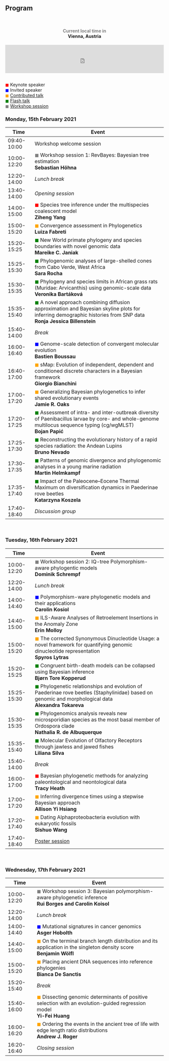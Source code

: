 ## Program

<div style="text-align:center;padding:1em 0;"> <h4><a style="text-decoration:none;" href="https://www.zeitverschiebung.net/en/city/2761369"><span style="color:gray;">Current local time in</span> <br />Vienna, Austria</a></h4> <iframe src="https://www.zeitverschiebung.net/clock-widget-iframe-v2?language=en&size=small&timezone=Europe%2FVienna" width="100%" height="90" frameborder="0" seamless></iframe> </div>


<span style="color:red">&#9724;</span> Keynote speaker<br/>
<span style="color:blue">&#9724;</span> Invited speaker<br/>
<span style="color:orange">&#9724;</span> [Contributed talk](talks.md)<br/>
<span style="color:green">&#9724;</span> [Flash talk](posters.md)<br/>
<span style="color:gray">&#9724;</span> [Workshop session](workshop.md)



### **Monday, 15th February 2021**

| Time | Event | 
|---|---|
|09:40-10:00| Workshop welcome session |
|10:00-12:20| <span style="color:gray">&#9724;</span> Workshop session 1: RevBayes: Bayesian tree estimation<br/>**Sebastian Höhna** |
|12:20-14:00| *Lunch break* | 
|13:40-14:00| *Opening session* |
|14:00-15:00| <span style="color:red">&#9724;</span> Species tree inference under the multispecies coalescent model<br/>**Ziheng Yang**   |
|15:00-15:20| <span style="color:orange">&#9724;</span> Convergence assessment in Phylogenetics <br/> **Luiza Fabreti** |
|15:20-15:25| <span style="color:green">&#9724;</span> New World primate phylogeny and species boundaries with novel genomic data <br/>  **Mareike C. Janiak** |
|15:25-15:30| <span style="color:green">&#9724;</span> Phylogenomic analyses of large-shelled cones from Cabo Verde, West Africa <br/> **Sara Rocha** |
|15:30-15:35| <span style="color:green">&#9724;</span> Phylogeny and species limits in African grass rats (Muridae: Arvicanthis) using genomic-scale data  <br/> **Veronika Bartáková**|
|15:35-15:40| <span style="color:green">&#9724;</span> A novel approach combining diffusion approximation and Bayesian skyline plots for inferring demographic histories from SNP data <br/> **Ronja Jessica Billenstein** |
|15:40-14:00| *Break*|
|16:00-16:40| <span style="color:blue">&#9724;</span> Genome-scale detection of convergent molecular evolution <br/> **Bastien Boussau** |
|16:40-17:00| <span style="color:orange">&#9724;</span> sMap: Evolution of independent, dependent and conditioned discrete characters in a Bayesian framework <br/>**Giorgio Bianchini** |
|17:00-17:20| <span style="color:orange">&#9724;</span> Generalizing Bayesian phylogenetics to infer shared evolutionary events<br/>**Jamie R. Oaks** |
|17:20-17:25| <span style="color:green">&#9724;</span> Assessment of intra- and inter-outbreak diversity of Paenibacillus larvae by core- and whole-genome multilocus sequence typing (cg/wgMLST) <br/> **Bojan Papić** |
|17:25-17:30| <span style="color:green">&#9724;</span> Reconstructing the evolutionary history of a rapid species radiation: the Andean Lupins <br/> **Bruno Nevado**|
|17:30-17:35| <span style="color:green">&#9724;</span> Patterns of genomic divergence and phylogenomic analyses in a young marine radiation <br/> **Martin Helmkampf** |
|17:35-17:40| <span style="color:green">&#9724;</span> Impact of the Paleocene–Eocene Thermal Maximum on diversification dynamics in Paederinae rove beetles <br/> **Katarzyna Koszela** |
|17:40-18:40| *Discussion group* |

<br>

### **Tuesday, 16th February 2021**

| Time| Event |
|---|---|
|10:00-12:20| <span style="color:gray">&#9724;</span> Workshop session 2: IQ-tree Polymorphism-aware phylogentic models <br/> **Dominik Schrempf**  |
|12:20-14:00| *Lunch break* | 
|14:00-14:40| <span style="color:blue">&#9724;</span> Polymorphism-ware phylogenetic models and their applications  <br/> **Carolin Kosiol**  |
|14:40-15:00| <span style="color:orange">&#9724;</span> ILS-Aware Analyses of Retroelement Insertions in the Anomaly Zone <br/>  **Erin Molloy** |
|15:00-15:20| <span style="color:orange">&#9724;</span> The corrected Synonymous Dinucleotide Usage: a novel framework for quantifying genomic dinucleotide representation <br/>  **Spyros Lytras** |
|15:20-15:25| <span style="color:green">&#9724;</span> Congruent birth-death models can be collapsed using Bayesian inference <br/> **Bjørn Tore Kopperud** |
|15:25-15:30| <span style="color:green">&#9724;</span> Phylogenetic relationships and evolution of Paederinae rove beetles (Staphylinidae) based on genomic and morphological data <br/>  **Alexandra Tokareva** |
|15:30-15:35| <span style="color:green">&#9724;</span> Phylogenomics analysis reveals new microsporidian species as the most basal member of Ordospora clade  <br/> **Nathalia R. de Albuquerque**  |
|15:35-15:40| <span style="color:green">&#9724;</span> Molecular Evolution of Olfactory Receptors through jawless and jawed fishes <br/> **Liliana Silva**  |
|15:40-14:00| *Break*|
|16:00-17:00| <span style="color:red">&#9724;</span> Bayesian phylogenetic methods for analyzing paleontological and neontological data <br/> **Tracy Heath**  |
|17:00-17:20| <span style="color:orange">&#9724;</span> Inferring divergence times using a stepwise Bayesian approach<br/> **Allison Yi Hsiang** |
|17:20-17:40| <span style="color:orange">&#9724;</span> Dating Alphaproteobacteria evolution with eukaryotic fossils <br/> **Sishuo Wang**  |
|17:40-18:40| [Poster session](posters.md) |

<br>

### **Wednesday, 17th February 2021**

| Time| Event |
|---|---|
|10:00-12:20| <span style="color:gray">&#9724;</span> Workshop session 3: Bayesian polymorphism-aware phylogenetic inference  <br/>**Rui Borges and Carolin Koisol** |
|12:20-14:00| *Lunch break* | 
|14:00-14:40| <span style="color:blue">&#9724;</span> Mutational signatures in cancer genomics<br/>**Asger Hobolth** |
|14:40-15:00| <span style="color:orange">&#9724;</span> On the terminal branch length distribution and its application in the singleton density score <br/>**Benjamin Wölfl** |
|15:00-15:20| <span style="color:orange">&#9724;</span> Placing ancient DNA sequences into reference phylogenies  <br/>**Bianca De Sanctis**  |
|15:20-15:40| *Break*|
|15:40-16:00| <span style="color:orange">&#9724;</span> Dissecting genomic determinants of positive selection with an evolution-guided regression model<br/>**Yi-Fei Huang** |
|16:00-16:20| <span style="color:orange">&#9724;</span> Ordering the events in the ancient tree of life with edge length ratio distributions <br/> **Andrew J. Roger**  |
|16:20-16:40| *Closing session* |

